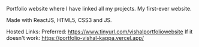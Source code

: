 Portfolio website where I have linked all my projects. My first-ever website.

Made with ReactJS, HTML5, CSS3 and JS.

Hosted Links: 
Preferred: https://www.tinyurl.com/vishalportfoliowebsite
If it doesn't work: https://portfolio-vishal-kappa.vercel.app/

